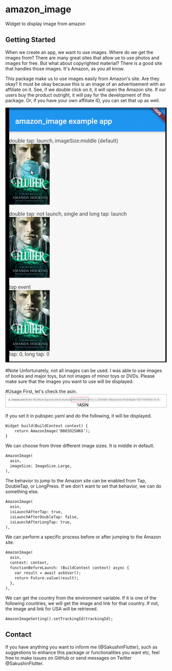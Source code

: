 # amazon_image

Widget to display image from amazon

## Getting Started

When we create an app, we want to use images. Where do we get the images from?
There are many great sites that allow ue to use photos and images for free.
But what about copyrighted material? There is a good site that handles those images. It's Amazon, as you all know.

This package make us to use images easily from Amazon's site. Are they okay?
It must be okay because this is an image of an advertisement with an affiliate on it. See, if we double click on it, it will open the Amazon site.
If our users buy the product outright, it will pay for the development of this package. Or, if you have your own affiliate ID, you can set that up as well.

![](screenshots/anime.gif)

#Note
Unfortunately, not all images can be used. I was able to use images of books and major toys, but not images of minor toys or DVDs.
Please make sure that the images you want to use will be displayed.

#Usage
First, let's check the asin.
![](screenshots/asin.gif)

If you set it in pubspec.yaml and do the following, it will be displayed.

```
Widget build(BuildContext context) {
	return AmazonImage('B003O2SHKG');
}
```

We can choose from three different image sizes. It is middle in default.
```
AmazonImage(
  asin,
  imageSize: ImageSize.Large,
),
```


The behavior to jump to the Amazon site can be enabled from Tap, DoubleTap, or LongPress.
If we don't want to set that behavior, we can do something else.
```
AmazonImage(
  asin,
  isLaunchAfterTap: true,
  isLaunchAfterDoubleTap: false,
  isLaunchAfterLongTap: true,
),
```

We can perform a specific process before or after jumping to the Amazon site.
```
AmazonImage(
  asin,
  context: context,
  functionBeforeLaunch: (BuildContext context) async {
    var result = await askUser();
    return Future.value(result);
  },
),
```
We can get the country from the environment variable. If it is one of the following countries, we will get the image and link for that country. If not, the image and link for USA will be retrieved.
```
AmazonImageSetting().setTrackingId(trackingId);
```

##  Contact
If you have anything you want to inform me (@SakushinFlutter), such as suggestions to enhance this package or functionalities you want etc, feel free to make issues on GitHub or send messages on Twitter @SakushinFlutter.